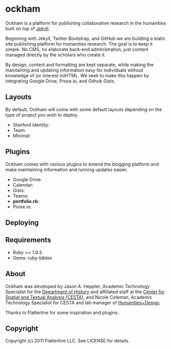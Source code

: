 # ockham

Ockham is a platform for publishing collaborative research in the humanities built on top of [Jekyll](http://jekyllrb.com).

Beginning with Jekyll, Twitter Bootstrap, and GitHub we are building a static site publishing platform for humanities research. The goal is to keep it simple. No CMS, no elaborate back-end administration, just content managed directly by the scholars who create it.   

By design, content and formatting are kept separate, while making the maintaining and updating information easy for individuals without knowledge of (or interest in)HTML. We seek to make this happen by integrating Google Drive, Prose.io, and Github Gists.

## Layouts

By default, Ockham will come with some default layouts depending on the type of project you wish to deploy.

* Stanford Identity: 
* Team:
* Minimal:

## Plugins

Ockham comes with various plugins to extend the blogging platform and make maintaining information and running updates easier. 

* Google Drive:
* Calendar:
* Gists:
* Teams:
* **portfolio.rb**:
* Prose.io:

## Deploying

## Requirements

* Ruby >= 1.9.2
* Gems: ruby-bibtex

## About

Ockham was developed by Jason A. Heppler, Academic Technology Specialist for the [Department of History](http://history.stanford.edu) and affiliated staff at the [Center for Spatial and Textual Analysis (CESTA)](http://cesta.stanford.edu), and Nicole Coleman, Academic Technology Specialist for CESTA and lab manager of [Humanities+Design](http://hdlab.stanford.edu). 

Thanks to Flatterline for some inspiration and plugins.

## Copyright

Copyright (c) 2011 Flatterline LLC. See LICENSE for details.
